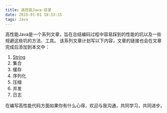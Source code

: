 ```yaml
---
title: 高性能Java-目录
date: 2019-01-01 18:33:15
tags: Java
---
```

高性能Java是一个系列文章，旨在总结编码过程中容易踩到的性能的坑以及一些规避这些坑的方法、工具。
该系列文章计划写以下内容，文章的链接也会在文章完成后添加到本文中：
1. [String](http://fengfu.io/2019/01/04/%E9%AB%98%E6%80%A7%E8%83%BDJava-String%E7%AF%87/)
2. 集合
3. 缓存
4. 序列化
5. 压缩
6. 并发
7. 日志

在编写高性能代码方面如果你有什么心得，欢迎与我沟通，共同学习，共同进步。